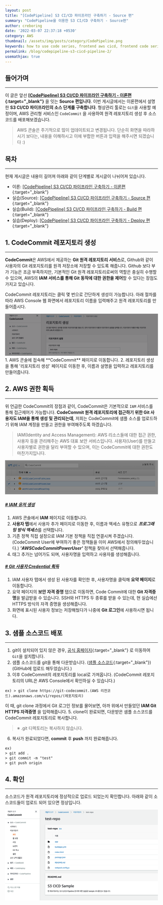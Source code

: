 ```yaml
---
layout: post
title: "[CodePipeline] S3 CI/CD 파이프라인 구축하기 - Source 편"
summary: "CodePipeline을 이용한 S3 CI/CD 구축하기 - Source편"
author: creboring
date: '2022-03-07 22:37:18 +0530'
category: AWS
thumbnail: /assets/img/posts/category/CodePipeline.png
keywords: how to use code series, frontend aws cicd, frontend code series
permalink: /blog/codepipeline-s3-cicd-pipeline-2/
usemathjax: true
---
```


## **들어가며**
---
이 글은 앞선 **[[CodePipeline] S3 CI/CD 파이프라인 구축하기 - 이론편][link_1]{:target="_blank"}** 을 잇는 **Source 편입니다**. 이번 게시글에서는 이론편에서 설명한 **S3 CI/CD 파이프라인의 소스 단계를 구축합니다**. 형상관리 툴로는 `Git`을 사용할 예정이며, AWS 관리형 서비스인 `CodeCommit` 을 사용하여 원격 레포지토리 생성 후 소스코드를 배포해보겠습니다.
> AWS 콘솔은 주기적으로 많이 업데이트되고 변경됩니다. 단순히 화면을 따라하시기 보다는, 내용을 이해하시고 이에 부합한 버튼과 입력을 해주시면 되겠습니다 :)

## 목차
---
현재 게시글은 내용이 길어져 아래와 같이 단계별로 게시글이 나뉘어져 있습니다.
- 이론: [[CodePipeline] S3 CI/CD 파이프라인 구축하기 - 이론편][link_1]{:target="_blank"}
- 실습(Source): [[CodePipeline] S3 CI/CD 파이프라인 구축하기 - Source 편][link_2]{:target="_blank"}
- 실습(Build): [[CodePipeline] S3 CI/CD 파이프라인 구축하기 - Build 편][link_3]{:target="_blank"}
- 실습(Deploy): [[CodePipeline] S3 CI/CD 파이프라인 구축하기 - Deploy 편][link_4]{:target="_blank"}


## **1. CodeCommit 레포지토리 생성**
---
**CodeCommit**은 AWS에서 제공하는 **Git 원격 레포지토리 서비스**로, Github와 같이 사용자의 Git 레포지토리를 원격 저장소에 저장할 수 있도록 해줍니다. Github 보다 부가 기능은 조금 부족하지만, 기본적인 Git 원격 레포지토리로써의 역할은 충실히 수행할 수 있으며, AWS의 **IAM 서비스를 통해 Git 동작에 대한 권한을 제어**할 수 있다는 장점도 가지고 있습니다.

CodeCommit 레포지토리는 클릭 몇 번으로 간단하게 생성이 가능합니다. 아래 절차를 따라 AWS Console 웹 화면에서 레포지토리 이름을 입력해주고 원격 레포지토리를 만들어줍시다.

<img src="/assets/img/posts/2022-03-07/CodeCommit.png" class="img-fluid"/>
1. AWS 콘솔에 접속해 **CodeCommit** 페이지로 이동합니다.
2. 레포지토리 생성을 통해 '리포지토리 생성' 페이지로 이동한 후, 이름과 설명을 입력하고 레포지토리를 만들어줍니다.


## **2. AWS 권한 획득**
---
위 언급한 CodeCommit의 장점과 같이, CodeCommit은 기본적으로 `IAM` 서비스를 통해 접근제어가 가능합니다. **CodeCommit 원격 레포지토리에 접근하기 위한 Git 사용자도 IAM을 통해 생성 및 관리되는데**, 저희는 CodeCommit에 샘플 소스를 업로드하기 위해 IAM 계정을 만들고 권한을 부여해주도록 하겠습니다.
> IAM(Identity and Access Management): AWS 리소스들에 대한 접근 권한, 사용자 등을 관리해주는 AWS 대표 보안 서비스입니다. 사용자(User)를 만들고 사용자별로 권한을 달리 부여할 수 있으며, 이는 CodeCommit에 대한 권한도 마찬가지입니다.

<img src="/assets/img/posts/2022-03-07/IAM.png" class="img-fluid"/>

##### **<u># IAM 유저 생성</u>**
1. AWS 콘솔에서 **IAM** 페이지로 이동합니다.
2. **사용자 탭**에서 사용자 추가 페이지로 이동한 후, 이름과 액세스 유형으로 ***프로그래밍 방식 액세스***를 선택합니다.
3. 기존 정책 직접 설정으로 IAM 기본 정책을 직접 연결시켜 주겠습니다. (CodeCommit User에 부여하기 좋은 정책들을 이미 AWS에서 정의해두었습니다.) ***'AWSCodeCommitPowerUser'*** 정책을 찾아서 선택해줍니다.
4. 태그 추가는 넘어가도 되며, 사용자명을 입력하고 사용자를 생성해줍니다.

##### **<u># Git 사용자 Credential 획득</u>**
1. IAM 사용자 탭에서 생성 된 사용자를 확인한 후, 사용자명을 클릭해 **요약 페이지**로 이동합니다.
2. 요약 페이지의 **보안 자격 증명** 탭으로 이동하면, Code Commit에 대한 **Git 자격증명**을 발급받을 수 있습니다. SSH와 HTTPS 두 종류를 받을 수 있는데, 현 실습에선 HTTPS 방식의 자격 증명을 생성해줍니다.
3. 화면에 표시된 사용자 정보는 저장해뒀다가 나중에 **Git 로그인**에 사용하시면 됩니다.

## **3. 샘플 소스코드 배포**
---
1. git이 설치되어 있지 않은 경우, [공식 홈페이지][link_5]{:target="_blank"} 로 이동하여 `Git`을 설치합니다.
2. 샘플 소스코드를 git을 통해 다운받습니다. ([샘플 소스코드][link_6]{:target="_blank"}) (GitHub에 업로드 해두었습니다.)
3. 이후 CodeCommit의 레포지토리를 local로 가져옵니다. (CodeCommit 레포지토리의 URL은 AWS Console에서 확인하실 수 있습니다.)
```
ex) > git clone https://git-codecommit.(AWS 리전코드).amazonaws.com/v1/repos/(레포지토리)
```
이 때, git clone 과정에서 Git 로그인 정보를 물어보면, 아까 위에서 만들었던 **IAM Git HTTPS 자격증명** 을 입력해줍니다.
5. clone이 완료되면, 다운받은 샘플 소스코드를 CodeCommit 레포지토리로 복사합니다.
> ※ .git 디렉토리는 복사하지 않습니다.
6. 복사가 완료되었다면, **commit** 후 **push** 까지 완료해줍니다.
```
ex)
> git add .
> git commit -m "test"
> git push origin
```


## **4. 확인**
---
소스코드가 원격 레포지토리에 정상적으로 업로드 되었는지 확인합니다. 아래와 같이 소스코드들이 업로드 되어 있으면 정상입니다.

<img src="/assets/img/posts/2022-03-07/CodeCommit-done.png" class="img-fluid"/>


[link_1]: https://creboring.github.io/blog/codepipeline-s3-cicd-pipeline/
[link_2]: https://creboring.github.io/blog/codepipeline-s3-cicd-pipeline-2/
[link_3]: https://creboring.github.io/blog/codepipeline-s3-cicd-pipeline-3/
[link_4]: https://creboring.github.io/blog/codepipeline-s3-cicd-pipeline-4/
[link_5]: https://git-scm.com/downloads
[link_6]: https://github.com/creBoring/S3-CICD-Sample.git
